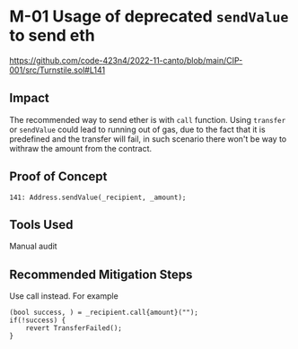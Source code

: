 # M-01 Usage of deprecated `sendValue` to send eth

https://github.com/code-423n4/2022-11-canto/blob/main/CIP-001/src/Turnstile.sol#L141

## Impact

The recommended way to send ether is with `call` function. Using `transfer` or `sendValue` could lead to running out of gas, due to the fact that it is predefined and the transfer will fail, in such scenario there won't be way to withraw the amount from the contract.

## Proof of Concept

```solidity
141: Address.sendValue(_recipient, _amount);
```

## Tools Used

Manual audit

## Recommended Mitigation Steps

Use call instead. For example

```solidity
(bool success, ) = _recipient.call{amount}("");
if(!success) {
    revert TransferFailed();
}
```
